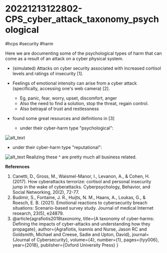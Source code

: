 # 20221213122802-CPS_cyber_attack_taxonomy_psychological
#hcps #security #harm 

Here we are documenting some of the psychological types of harm that can come
as a result of an attack on a cyber physical system.

* (simulated) Attacks on cyber security associated with increased cortisol levels and
    ratings of insecurity [1]. 
* Feelings of emotional intensity can arise from a cyber attack (specifically, accessing one's web camera) [2].
	* Eg, panic, fear, worry, upset, discomfort, anger
	* Also the need to find a solution, stop the threat, regain control.
	* Also betrayal of trust and restlessness

* found some great resources and definitions in [3]
	* under their cyber-harm type "psychological":

![alt_text](agrafiotis_et_al_2018_psychological.jpg)

* under their cyber-harm type "reputational":

![alt_text](agrafiotis_et_al_2018_reputational.jpg)
Realizing these ^ are pretty much all business related.


**References**

1. Canetti, D., Gross, M., Waismel-Manor, I., Levanon, A., & Cohen, H. (2017). How cyberattacks terrorize: cortisol and personal insecurity jump in the wake of cyberattacks. Cyberpsychology, Behavior, and Social Networking, 20(2), 72-77. 
2. Budimir, S., Fontaine, J. R., Huijts, N. M., Haans, A., Loukas, G., & Roesch, E. B. (2021). Emotional reactions to cybersecurity breach situations: Scenario-based survey study. Journal of medical Internet research, 23(5), e24879.
3. @article{agrafiotis2018taxonomy,
  title={A taxonomy of cyber-harms: Defining the impacts of cyber-attacks and understanding how they propagate},
  author={Agrafiotis, Ioannis and Nurse, Jason RC and Goldsmith, Michael and Creese, Sadie and Upton, David},
  journal={Journal of Cybersecurity},
  volume={4},
  number={1},
  pages={tyy006},
  year={2018},
  publisher={Oxford University Press}
}

